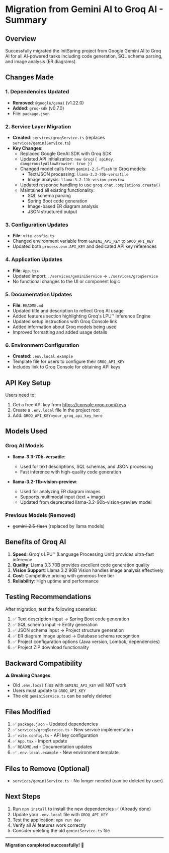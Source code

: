# Migration from Gemini AI to Groq AI - Summary

## Overview
Successfully migrated the InitSpring project from Google Gemini AI to Groq AI for all AI-powered tasks including code generation, SQL schema parsing, and image analysis (ER diagrams).

## Changes Made

### 1. **Dependencies Updated**
   - **Removed**: `@google/genai` (v1.22.0)
   - **Added**: `groq-sdk` (v0.7.0)
   - File: `package.json`

### 2. **Service Layer Migration**
   - **Created**: `services/groqService.ts` (replaces `services/geminiService.ts`)
   - **Key Changes**:
     - Replaced Google GenAI SDK with Groq SDK
     - Updated API initialization: `new Groq({ apiKey, dangerouslyAllowBrowser: true })`
     - Changed model calls from `gemini-2.5-flash` to Groq models:
       - Text/JSON processing: `llama-3.3-70b-versatile`
       - Image analysis: `llama-3.2-11b-vision-preview`
     - Updated response handling to use `groq.chat.completions.create()`
     - Maintained all existing functionality:
       - SQL schema parsing
       - Spring Boot code generation
       - Image-based ER diagram analysis
       - JSON structured output

### 3. **Configuration Updates**
   - **File**: `vite.config.ts`
   - Changed environment variable from `GEMINI_API_KEY` to `GROQ_API_KEY`
   - Updated both `process.env.API_KEY` and dedicated API key references

### 4. **Application Updates**
   - **File**: `App.tsx`
   - Updated import: `./services/geminiService` → `./services/groqService`
   - No functional changes to the UI or component logic

### 5. **Documentation Updates**
   - **File**: `README.md`
   - Updated title and description to reflect Groq AI usage
   - Added features section highlighting Groq's LPU™ Inference Engine
   - Updated setup instructions with Groq Console link
   - Added information about Groq models being used
   - Improved formatting and added usage details

### 6. **Environment Configuration**
   - **Created**: `.env.local.example`
   - Template file for users to configure their `GROQ_API_KEY`
   - Includes link to Groq Console for obtaining API keys

## API Key Setup

Users need to:
1. Get a free API key from https://console.groq.com/keys
2. Create a `.env.local` file in the project root
3. Add: `GROQ_API_KEY=your_groq_api_key_here`

## Models Used

### Groq AI Models
- **llama-3.3-70b-versatile**: 
  - Used for text descriptions, SQL schemas, and JSON processing
  - Fast inference with high-quality code generation
  
- **llama-3.2-11b-vision-preview**:
  - Used for analyzing ER diagram images
  - Supports multimodal input (text + image)
  - Updated from deprecated llama-3.2-90b-vision-preview model

### Previous Models (Removed)
- ~~gemini-2.5-flash~~ (replaced by llama models)

## Benefits of Groq AI

1. **Speed**: Groq's LPU™ (Language Processing Unit) provides ultra-fast inference
2. **Quality**: Llama 3.3 70B provides excellent code generation quality
3. **Vision Support**: Llama 3.2 90B Vision handles image analysis effectively
4. **Cost**: Competitive pricing with generous free tier
5. **Reliability**: High uptime and performance

## Testing Recommendations

After migration, test the following scenarios:
1. ✅ Text description input → Spring Boot code generation
2. ✅ SQL schema input → Entity generation
3. ✅ JSON schema input → Project structure generation
4. ✅ ER diagram image upload → Database schema recognition
5. ✅ Project configuration options (Java version, Lombok, dependencies)
6. ✅ Project ZIP download functionality

## Backward Compatibility

⚠️ **Breaking Changes**:
- Old `.env.local` files with `GEMINI_API_KEY` will NOT work
- Users must update to `GROQ_API_KEY`
- The old `geminiService.ts` can be safely deleted

## Files Modified

1. ✅ `package.json` - Updated dependencies
2. ✅ `services/groqService.ts` - New service implementation
3. ✅ `vite.config.ts` - API key configuration
4. ✅ `App.tsx` - Import update
5. ✅ `README.md` - Documentation updates
6. ✅ `.env.local.example` - New environment template

## Files to Remove (Optional)

- `services/geminiService.ts` - No longer needed (can be deleted by user)

## Next Steps

1. Run `npm install` to install the new dependencies ✅ (Already done)
2. Update your `.env.local` file with `GROQ_API_KEY`
3. Test the application: `npm run dev`
4. Verify all AI features work correctly
5. Consider deleting the old `geminiService.ts` file

---

**Migration completed successfully!** 🎉
